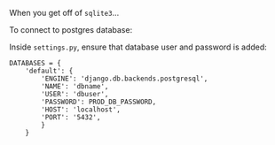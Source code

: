 When you get off of `sqlite3`...

To connect to postgres database:

Inside `settings.py`, ensure that database user and password is added:
```
DATABASES = {
    'default': {
        'ENGINE': 'django.db.backends.postgresql',
        'NAME': 'dbname',
        'USER': 'dbuser',
        'PASSWORD': PROD_DB_PASSWORD,
        'HOST': 'localhost',
        'PORT': '5432',
        }
    }
 ```
